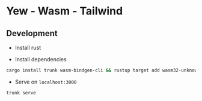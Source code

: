 # Yew - Wasm - Tailwind

## Development

-   Install rust

-   Install dependencies

```bash
cargo install trunk wasm-bindgen-cli && rustup target add wasm32-unknown-unknown
```

-   Serve on `localhost:3000`

```bash
trunk serve
```
